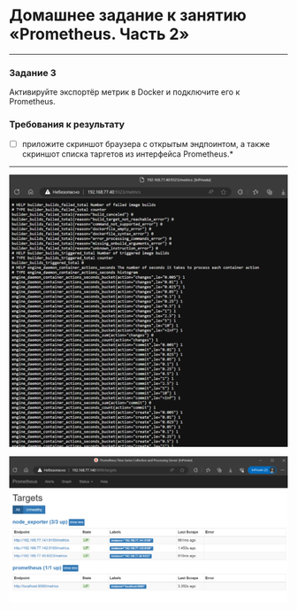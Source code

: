 # Домашнее задание к занятию «Prometheus. Часть 2»

---

### Задание 3

Активируйте экспортёр метрик в Docker и подключите его к Prometheus.

### Требования к результату
- [ ] приложите скриншот браузера с открытым эндпоинтом, а также скриншот списка таргетов из интерфейса Prometheus.*

---

![](./hw05-5.png)

![](./hw05-6.png)
